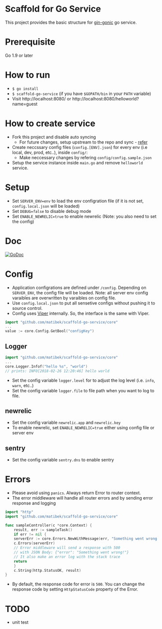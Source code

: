 # Scaffold for Go Service
This project provides the basic structure for [gin-gonic](https://github.com/gin-gonic/gin) go service.

# Prerequisite
Go 1.9 or later

# How to run
- `$ go install`
- `$ scaffold-go-service` (if you have `$GOPATH/bin` in your `PATH` variable)
- Visit http://localhost:8080/ or http://localhost:8080/helloworld?name=guest

# How to create service
- Fork this project and disable auto syncing
  - For future changes, setup upstream to the repo and sync - [refer](https://help.github.com/articles/syncing-a-fork/)
- Create neccssary config files (`config.[ENV].json`) for every env (i.e local, dev, prod, etc..), inside `config/`:
  - Make neccessary changes by refering `config/config.sample.json`
- Setup the service instance inside `main.go` and remove `helloworld` service.

# Setup
- Set `SERVER_ENV=env` to load the env configration file (if it is not set, `config.local.json` will be loaded)
- Set `DEBUG=false` to disable debug mode
- Set `ENABLE_NEWRELIC=true` to enable newrelic (Note: you also need to set the config)

# Doc
[![GoDoc](https://godoc.org/github.com/matibek/scaffold-go-service/core?status.svg)](https://godoc.org/github.com/matibek/scaffold-go-service/core)

# Config
- Application configrations are defined under `/config`. Depending on `SERVER_ENV`, the config file will be loaded. Note: all server env config varaibles are overwritten by varaibles on config file.
- Use `config.local.json` to put all sensetive configs without pushing it to source control.
- Config uses [Viper](https://github.com/spf13/viper) internally. So, the interface is the same with Viper.
```go
import "github.com/matibek/scaffold-go-service/core"
...
value := core.Config.GetBool("configKey")
```
## Logger
```go
import "github.com/matibek/scaffold-go-service/core"
...
core.Logger.Infof("hello %s", "world")
// prints: INFO[2018-02-26 12:20:46] hello world
```
- Set the config variable `logger.level` for to adjust the log level (i.e. `info`, `warn`, etc..)
- Set the config variable `logger.file` to file path when you want to log to file.

## newrelic
- Set the config variable `newrelic.app` and `newrelic.key`
- To enable newrelic, set `ENABLE_NEWRELIC=true` either using config file or server env

## sentry
- Set the config variable `sentry.dns` to enable sentry

# Errors
- Please avoid using `panics`. Always return Error to router context.
- The error middleware will handle all router errors and by sending error response and logging
```go
import "http"
import "github.com/matibek/scaffold-go-service/core"

func sampleController(c *core.Context) {
	result, err := sampleTask()
	if err != nil {
    serverErr := core.Errors.NewWithMessage(err, "Something went wrong!")
    c.Errors(serverErr)  
    // Error middleware will send a response with 500 
    // with JSON Body: {"error": "Something went wrong!"}
    // It also make an error log with the stack trace
    return
	}
	c.String(http.StatusOK, result)
}

```
- By default, the response code for error is `500`. You can change the response code by setting `HttpStatusCode` property of the Error.

# TODO
- unit test
